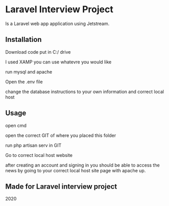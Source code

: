 # Laravel Interview Project  
Is a Laravel web app application using Jetstream.

## Installation
Download code put in C:/ drive

I used XAMP you can use whatevre you would like

run mysql and apache

Open the .env file

change the database instructions to your own information and correct local host

## Usage
open cmd

open the correct GIT of where you placed this folder

run php artisan serv in GIT

Go to correct local host website

after creating an account and signing in you should be able to access the news by going to your correct local host site page with apache up.

## Made for Laravel interview project
2020

